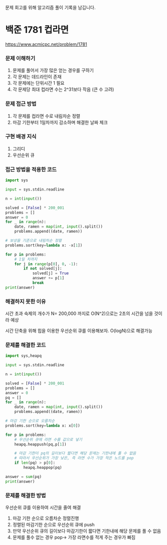문제 회고를 위해 알고리즘 풀이 기록을 남깁니다.

# 백준 1781 컵라면
https://www.acmicpc.net/problem/1781
    
### 문제 이해하기
1. 문제를 풀어서 가장 많은 얻는 경우를 구하기
2. 각 문제는 데드라인이 존재
3. 각 문제에는 단위시간 1 필요
4. 각 문제당 최대 컵라면 수는 2^31보다 작음 (큰 수 고려)

### 문제 접근 방법
1. 각 문제를 컵라면 수로 내림차순 정렬
2. 마감 기한부터 1일차까지 감소하며 해결한 날짜 체크

### 구현 배경 지식
1. 그리디
2. 우선순위 큐

### 접근 방법을 적용한 코드
```python
import sys

input = sys.stdin.readline

n = int(input())

solved = [False] * 200_001
problems = []
answer = 0
for _ in range(n):
    date, ramen = map(int, input().split())
    problems.append((date, ramen))

# 보상을 기준으로 내림차순 정렬
problems.sort(key=lambda x: -x[1])

for p in problems:
    # 1일 차까지
    for j in range(p[0], 0, -1):
        if not solved[j]:
            solved[j] = True
            answer += p[1]
            break
print(answer)
```

### 해결하지 못한 이유
시간 초과
숙제의 개수가 N= 200,000 까지로 O(N^2)으로는 2초의 시간을 넘을 것이라 예상

시간 단축을 위해 힙을 이용한 우선순위 큐를 이용해보자. O(logN)으로 해결가능

### 문제를 해결한 코드
```python
import sys,heapq

input = sys.stdin.readline

n = int(input())

solved = [False] * 200_001
problems = []
answer = 0
pq = []
for _ in range(n):
    date, ramen = map(int, input().split())
    problems.append((date, ramen))

# 마감 기한 순으로 오름차순
problems.sort(key=lambda x: x[0])

for p in problems:
    # 우선순위 큐에 라면 수를 값으로 넣기
    heapq.heappush(pq,p[1])

    # 마감 기한이 pq의 길이보다 짧다면 해당 문제는 기한내에 풀 수 없음
    # 따라서 우선순위가 가장 낮은, 즉 라면 수가 가장 적은 노드를 pop
    if len(pq) > p[0]:
        heapq.heappop(pq)

answer = sum(pq)
print(answer)
```

### 문제를 해결한 방법
우선순위 큐를 이용하여 시간을 줄여 해결
1. 마감 기한 순으로 오름차순 정렬진행
2. 정렬된 마감기한 순으로 우선순위 큐에 push
3. 만약 우선순위 큐의 길이보다 마감기한이 짧다면 기한내에 해당 문제를 풀 수 없음
4. 문제를 풀수 없는 경우 pop-> 가장 라면수를 적게 주는 경우가 빠짐


